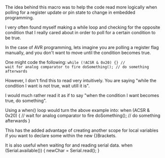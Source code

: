 
The idea behind this macro was to help the code read more logically when polling for a register update or pin state to change in embedded programming.

I very often found myself making a while loop and checking for the opposite condition that I really cared about in order to poll for a certain condition to be true. 

In the case of AVR programming, lets imagine you are polling a register flag manually, and you don't want to move until the condition becomes true.

One might code the following: 
  <code>while (!ACSR & 0x20) {}  // wait for analog comparator to fire
  doSomething();           // do something afterwards</code>

However, I don't find this to read very intuitively. You are saying "while the condition I want is not true, wait utill it is".
  
I would much rather read it as if to say "when the condition I want becomes true, do something".

Using a when() loop would turn the above example into: 
  when (ACSR & 0x20) {  // wait for analog comparator to fire
    doSomething();      // do something afterwards
  }

This has the added advantage of creating another scope for local variables if you want to declare some within the new {}Brackets. 

It is also useful when waiting for and reading serial data.
  when (Serial.available()) {
    newChar = Serial.read();
  } 
